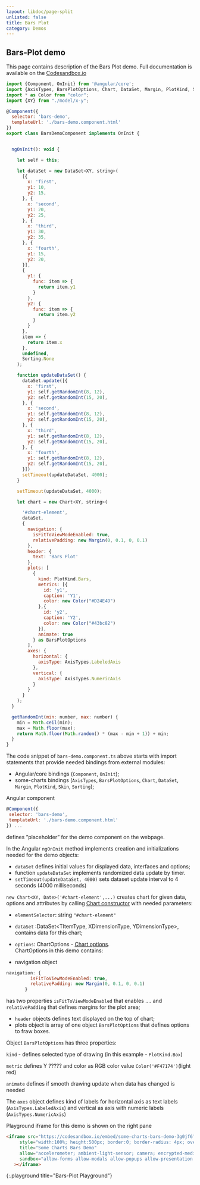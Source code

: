 ```yaml
---
layout: libdoc/page-split
unlisted: false
title: Bars Plot
category: Demos
---
```


## Bars-Plot demo

This page contains description of the Bars Plot demo.
Full documentation is available on the [Codesandbox.io](https://codesandbox.io/s/some-charts-bars-demo-3g0jf6?file=/src/app/bars-demo/bars-demo.component.ts)

```javascript
import {Component, OnInit} from '@angular/core';
import {AxisTypes, BarsPlotOptions, Chart, DataSet, Margin, PlotKind, Skin, Sorting} from "some-charts";
import * as Color from "color";
import {XY} from "./model/x-y";

@Component({
  selector: 'bars-demo',
  templateUrl: './bars-demo.component.html'
})
export class BarsDemoComponent implements OnInit {


  ngOnInit(): void {

    let self = this;

    let dataSet = new DataSet<XY, string>(
      [{
        x: 'first',
        y1: 10,
        y2: 15,
      }, {
        x: 'second',
        y1: 20,
        y2: 25,
      }, {
        x: 'third',
        y1: 30,
        y2: 35,
      }, {
        x: 'fourth',
        y1: 15,
        y2: 20,
      }],
      {
        y1: {
          func: item => {
            return item.y1
          }
        },
        y2: {
          func: item => {
            return item.y2
          }
        }
      },
      item => {
        return item.x
      },
      undefined,
      Sorting.None
    );

    function updateDataSet() {
      dataSet.update([{
        x: 'first',
        y1: self.getRandomInt(8, 12),
        y2: self.getRandomInt(15, 20),
      }, {
        x: 'second',
        y1: self.getRandomInt(8, 12),
        y2: self.getRandomInt(15, 20),
      }, {
        x: 'third',
        y1: self.getRandomInt(8, 12),
        y2: self.getRandomInt(15, 20),
      }, {
        x: 'fourth',
        y1: self.getRandomInt(8, 12),
        y2: self.getRandomInt(15, 20),
      }])
      setTimeout(updateDataSet, 4000);
    }

    setTimeout(updateDataSet, 4000);

    let chart = new Chart<XY, string>(

      '#chart-element',
      dataSet,
      {
        navigation: {
          isFitToViewModeEnabled: true,
          relativePadding: new Margin(0, 0.1, 0, 0.1)
        },
        header: {
          text: 'Bars Plot'
        },
        plots: [
          {
            kind: PlotKind.Bars,
            metrics: [{
              id: 'y1',
              caption: 'Y1',
              color: new Color("#D24E4D")
            },{
              id: 'y2',
              caption: 'Y2',
              color: new Color("#43bc82")
            }],
            animate: true
          } as BarsPlotOptions
        ],
        axes: {
          horizontal: {
            axisType: AxisTypes.LabeledAxis
          },
          vertical: {
            axisType: AxisTypes.NumericAxis
          }
        }
      }
    );
  }

  getRandomInt(min: number, max: number) {
    min = Math.ceil(min);
    max = Math.floor(max);
    return Math.floor(Math.random() * (max - min + 1)) + min;
  }
}
```

The code snippet of `bars-demo.component.ts` above starts with import statements that provide needed bindings from  external modules:


- Angular/core bindings (`Component`, `OnInit`);
- some-charts bindings (`AxisTypes`, `BarsPlotOptions`, `Chart`, `DataSet`, `Margin`, `PlotKind`, `Skin`, `Sorting`);

Angular component
 ```javascript  
@Component({
  selector: 'bars-demo',
  templateUrl: './bars-demo.component.html'
}) ...
```
defines ”placeholder” for the demo component on the webpage.

In the Angular `ngOnInit` method implements creation and initializations needed for the demo objects:

- `dataSet` defines initial values for displayed data, interfaces and options;
- function `updateDataSet` implements randomized data update by timer.
- `setTimeout(updateDataSet, 4000)` sets dataset update interval to 4 seconds (4000 milliseconds)

`new Chart<XY, Date>('#chart-element',...)`  creates chart for given data, options and attributes by calling [Chart constructor](typedoc/classes/Chart.html) with needed parameters:
- `elementSelector`: string `"#chart-element"`
- `dataSet` :DataSet<TItemType, XDimensionType, YDimensionType>, contains data for this chart;
- `options`: ChartOptions - [Chart options](typedoc/interfaces/ChartOptions.html).  
  ChartOptions in this demo contains:

- navigation object
 ```javascript 
 navigation: {
          isFitToViewModeEnabled: true,
          relativePadding: new Margin(0, 0.1, 0, 0.1)
        }
```
has two properties 	`isFitToViewModeEnabled` that enables .... and `relativePadding` that defines margins for the plot area;

- `header` objects defines text displayed on the top of chart;
- plots object is array of one object `BarsPlotOptions` that defines options to fraw boxes.

Object `BarsPlotOptions` has three properties:

`kind` - defines selected type of drawing (in this example - `PlotKind.Box`)

`metric` defines Y ????? and color as RGB color value `Color('#F47174')`(light red)

`animate` defines if smooth drawing update when data has changed is needed


The `axes` object defines kind of labels for horizontal axis as text labels  (`AxisTypes.LabeledAxis`) and vertical as axis with numeric labels (`AxisTypes.NumericAxis`)

Playground iframe for this demo is shown on the right pane
```html
<iframe src="https://codesandbox.io/embed/some-charts-bars-demo-3g0jf6?fontsize=14&hidenavigation=1&theme=dark" 
     style="width:100%; height:500px; border:0; border-radius: 4px; overflow:hidden;"
     title="Some Charts Bars Demo"
     allow="accelerometer; ambient-light-sensor; camera; encrypted-media; geolocation; gyroscope; hid; microphone; midi; payment; usb; vr; xr-spatial-tracking"
     sandbox="allow-forms allow-modals allow-popups allow-presentation allow-same-origin allow-scripts"
   ></iframe>
```
{:.playground title="Bars-Plot Playground"}
